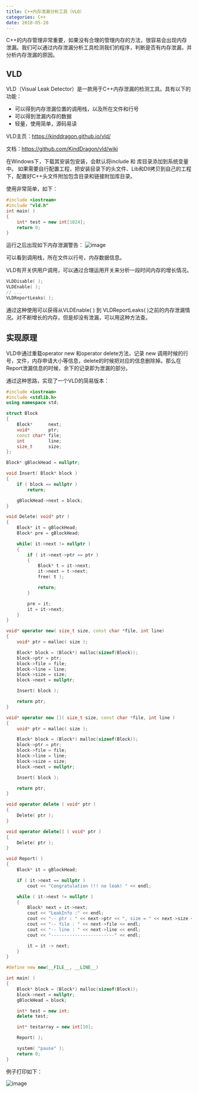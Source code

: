 ```yaml
---
title: C++内存泄漏分析工具（VLD）
categories: C++
date: 2018-05-20
---
```


C++的内存管理非常重要，如果没有合理的管理内存的方法，很容易会出现内存泄漏。我们可以通过内存泄漏分析工具检测我们的程序，判断是否有内存泄漏，并分析内存泄漏的原因。

## VLD
VLD（Visual Leak Detector）是一款用于C++内存泄漏的检测工具。具有以下的功能：
- 可以得到内存泄漏位置的调用栈，以及所在文件和行号
- 可以得到泄漏内存的数据
- 轻量，使用简单，源码易读

VLD主页：https://kinddragon.github.io/vld/

文档：https://github.com/KindDragon/vld/wiki

在Windows下，下载其安装包安装，会默认将include 和 库目录添加到系统变量中。
如果需要自行配置工程，把安装目录下的头文件、Lib和Dll拷贝到自己的工程下，配置好C++头文件附加包含目录和链接附加库目录。

使用非常简单，如下：
``` C++
#include <iostream>
#include "vld.h"
int main( )
{
	int* test = new int[1024];
	return 0;
}
```

运行之后出现如下内存泄漏警告：
![image](https://i.loli.net/2018/05/20/5b017c0cee538.png)

可以看到调用栈，所在文件以行号，内存数据信息。

VLD有开关供用户调用，可以通过合理运用开关来分析一段时间内存的增长情况。
``` C++
VLDDisable( );
VLDEnable( );
// ...
VLDReportLeaks( );
```
通过这种使用可以获得从VLDEnable( ) 到 VLDReportLeaks( )之前的内存泄漏情况。对不断增长的内存，但是却没有泄漏，可以用这种方法查。

## 实现原理

VLD中通过重载operator new 和operator delete方法，记录 new 调用时候的行号，文件，内存申请大小等信息，delete的时候把对应的信息删除掉。那么在Report泄漏信息的时候，余下的记录即为泄漏的部分。

通过这种思路，实现了一个VLD的简易版本：
``` C++
#include <iostream>
#include <stdlib.h>
using namespace std;

struct Block
{
	Block*		next;
	void*		ptr;
	const char*	file;
	int			line;
	size_t		size;
};

Block* gBlockHead = nullptr;

void Insert( Block* block )
{
	if ( block == nullptr )
		return;

	gBlockHead->next = block;
}

void Delete( void* ptr )
{
	Block* it = gBlockHead;
	Block* pre = gBlockHead;

	while( it->next != nullptr )
	{
		if ( it->next->ptr == ptr )
		{
			Block* t = it->next;
			it->next = t->next;
			free( t );

			return;
		}

		pre = it;
		it = it->next;
	}
}

void* operator new( size_t size, const char *file, int line)
{
	void* ptr = malloc( size );

	Block* block = (Block*) malloc(sizeof(Block));
	block->ptr = ptr;
	block->file = file;
	block->line = line;
	block->size = size;
	block->next = nullptr;

	Insert( block );

	return ptr;
}

void* operator new []( size_t size, const char *file, int line )
{
	void* ptr = malloc( size );

	Block* block = (Block*) malloc(sizeof(Block));
	block->ptr = ptr;
	block->file = file;
	block->line = line;
	block->size = size;
	block->next = nullptr;

	Insert( block );

	return ptr;
}

void operator delete ( void* ptr )
{
	Delete( ptr );
}

void operator delete[] ( void* ptr )
{
	Delete( ptr );
}

void Report( )
{
	Block* it = gBlockHead;

	if ( it->next == nullptr )
		cout << "Congratulation !!! no leak! " << endl;

	while ( it->next != nullptr )
	{
		Block* next = it->next;
		cout << "LeakInfo :" << endl;
		cout << "-- ptr : " << next->ptr << ", size = " << next->size << " bytes." << endl;
		cout << "-- file : " << next->file << endl;
		cout << "-- line : " << next->line << endl;
		cout << "------------------------" << endl;

		it = it -> next;
	}
}

#define new new(__FILE__, __LINE__)

int main( )
{
	Block* block = (Block*) malloc(sizeof(Block));
	block->next = nullptr;
	gBlockHead = block;

	int* test = new int;
	delete test;

	int* testarray = new int[10];

	Report( );

	system( "pause" );
	return 0;
}
```

例子打印如下：

![image](https://i.loli.net/2018/05/20/5b0181398fd12.png)